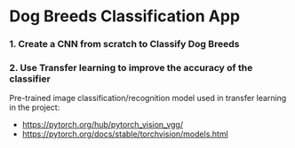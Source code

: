 # Dog Breeds Classification App

### 1. Create a CNN from scratch to Classify Dog Breeds
### 2. Use Transfer learning to improve the accuracy of the classifier


 Pre-trained image classification/recognition model used in transfer learning in the project:
- https://pytorch.org/hub/pytorch_vision_vgg/
- https://pytorch.org/docs/stable/torchvision/models.html

